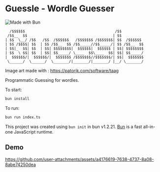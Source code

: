 # Guessle - Wordle Guesser


![Made with Bun](https://img.shields.io/badge/Made%20with-Bun-black?logo=bun&logoColor=white)


```
  /$$$$$$                                         /$$          
 /$$__  $$                                       | $$          
| $$  \__/ /$$   /$$  /$$$$$$   /$$$$$$$ /$$$$$$$| $$  /$$$$$$ 
| $$ /$$$$| $$  | $$ /$$__  $$ /$$_____//$$_____/| $$ /$$__  $$
| $$|_  $$| $$  | $$| $$$$$$$$|  $$$$$$|  $$$$$$ | $$| $$$$$$$$
| $$  \ $$| $$  | $$| $$_____/ \____  $$\____  $$| $$| $$_____/
|  $$$$$$/|  $$$$$$/|  $$$$$$$ /$$$$$$$//$$$$$$$/| $$|  $$$$$$$
 \______/  \______/  \_______/|_______/|_______/ |__/ \_______/
```

Image art made with : https://patorjk.com/software/taag

Programmatic Guessing for wordles.


To start:

```bash
bun install
```

To run:

```bash
bun run index.ts
```

This project was created using `bun init` in bun v1.2.21. [Bun](https://bun.com) is a fast all-in-one JavaScript runtime.

## Demo

https://github.com/user-attachments/assets/a4176619-7638-4737-8a08-8abe74250dea


